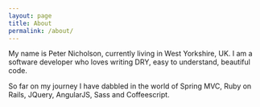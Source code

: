 ```yaml
---
layout: page
title: About
permalink: /about/
---
```


My name is Peter Nicholson, currently living in West Yorkshire, UK. I am a software developer who loves writing DRY, easy to understand, beautiful code.

So far on my journey I have dabbled in the world of Spring MVC, Ruby on Rails, JQuery, AngularJS, Sass and Coffeescript.
